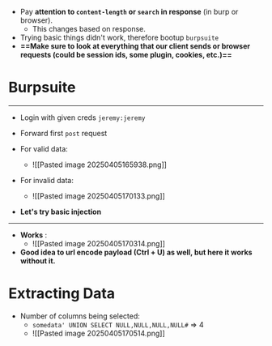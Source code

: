 - Pay **attention to `content-length` or `search` in response** (in burp or browser).
	- This changes based on response.
- Trying basic things didn't work, therefore bootup `burpsuite`
- **==Make sure to look at everything that our client sends or browser requests (could be session ids, some plugin, cookies, etc.)==**


# Burpsuite
---
- Login with given creds `jeremy:jeremy`
- Forward first `post` request
- For valid data:
	- ![[Pasted image 20250405165938.png]]
- For invalid data:
	- ![[Pasted image 20250405170133.png]]

 - **Let's try basic injection**
 ---
 - **Works** :
	 - ![[Pasted image 20250405170314.png]]
- **Good idea to url encode payload (Ctrl + U) as well, but here it works without it.**

# Extracting Data
- Number of columns being selected:
	- `somedata' UNION SELECT NULL,NULL,NULL,NULL#` => 4
	- ![[Pasted image 20250405170514.png]]